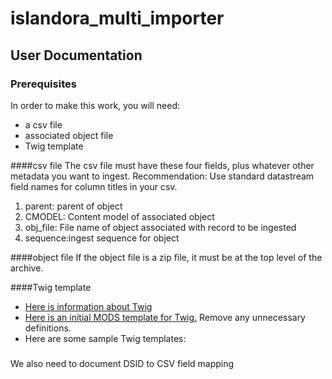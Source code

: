 # islandora_multi_importer

## User Documentation 

### Prerequisites
In order to make this work, you will need:
* a csv file
* associated object file
* Twig template
  
  
####csv file
The csv file must have these four fields, plus whatever other metadata you want to ingest. Recommendation: Use standard datastream field names for column titles in your csv.
  1. parent: parent of object
  2. CMODEL: Content model of associated object
  3. obj_file: File name of object associated with record to be ingested
  4. sequence:ingest sequence for object

####object file
If the object file is a zip file, it must be at the top level of the archive.

####Twig template
  * [Here is information about Twig](https://twig.sensiolabs.org/)
  * [Here is an initial MODS template for Twig.](https://github.com/Islandora-Collaboration-Group/islandora_multi_importer/blob/installdoc/templates/base_mods_template.twig) Remove any unnecessary definitions.
  * Here are some sample Twig templates:
  
  
###  
  
  

We also need to document DSID to CSV field mapping
